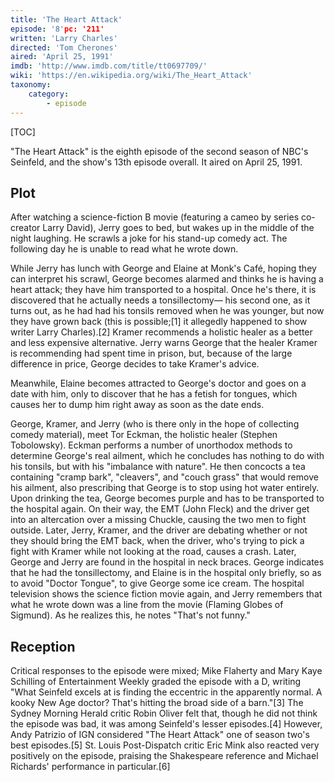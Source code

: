 ```yaml
---
title: 'The Heart Attack'
episode: '8'pc: '211'
written: 'Larry Charles'
directed: 'Tom Cherones'
aired: 'April 25, 1991'
imdb: 'http://www.imdb.com/title/tt0697709/'
wiki: 'https://en.wikipedia.org/wiki/The_Heart_Attack'
taxonomy:
    category:
        - episode
---
```


[TOC]

"The Heart Attack" is the eighth episode of the second season of NBC's Seinfeld, and the show's 13th episode overall. It aired on April 25, 1991.

## Plot

After watching a science-fiction B movie (featuring a cameo by series co-creator Larry David), Jerry goes to bed, but wakes up in the middle of the night laughing. He scrawls a joke for his stand-up comedy act. The following day he is unable to read what he wrote down.

While Jerry has lunch with George and Elaine at Monk's Café, hoping they can interpret his scrawl, George becomes alarmed and thinks he is having a heart attack; they have him transported to a hospital. Once he's there, it is discovered that he actually needs a tonsillectomy— his second one, as it turns out, as he had had his tonsils removed when he was younger, but now they have grown back (this is possible;[1] it allegedly happened to show writer Larry Charles).[2] Kramer recommends a holistic healer as a better and less expensive alternative. Jerry warns George that the healer Kramer is recommending had spent time in prison, but, because of the large difference in price, George decides to take Kramer's advice.

Meanwhile, Elaine becomes attracted to George's doctor and goes on a date with him, only to discover that he has a fetish for tongues, which causes her to dump him right away as soon as the date ends.

George, Kramer, and Jerry (who is there only in the hope of collecting comedy material), meet Tor Eckman, the holistic healer (Stephen Tobolowsky). Eckman performs a number of unorthodox methods to determine George's real ailment, which he concludes has nothing to do with his tonsils, but with his "imbalance with nature". He then concocts a tea containing "cramp bark", "cleavers", and "couch grass" that would remove his ailment, also prescribing that George is to stop using hot water entirely. Upon drinking the tea, George becomes purple and has to be transported to the hospital again. On their way, the EMT (John Fleck) and the driver get into an altercation over a missing Chuckle, causing the two men to fight outside. Later, Jerry, Kramer, and the driver are debating whether or not they should bring the EMT back, when the driver, who's trying to pick a fight with Kramer while not looking at the road, causes a crash. Later, George and Jerry are found in the hospital in neck braces. George indicates that he had the tonsillectomy, and Elaine is in the hospital only briefly, so as to avoid "Doctor Tongue", to give George some ice cream. The hospital television shows the science fiction movie again, and Jerry remembers that what he wrote down was a line from the movie (Flaming Globes of Sigmund). As he realizes this, he notes "That's not funny."


## Reception

Critical responses to the episode were mixed; Mike Flaherty and Mary Kaye Schilling of Entertainment Weekly graded the episode with a D, writing "What Seinfeld excels at is finding the eccentric in the apparently normal. A kooky New Age doctor? That's hitting the broad side of a barn."[3] The Sydney Morning Herald critic Robin Oliver felt that, though he did not think the episode was bad, it was among Seinfeld's lesser episodes.[4] However, Andy Patrizio of IGN considered "The Heart Attack" one of season two's best episodes.[5] St. Louis Post-Dispatch critic Eric Mink also reacted very positively on the episode, praising the Shakespeare reference and Michael Richards' performance in particular.[6]
